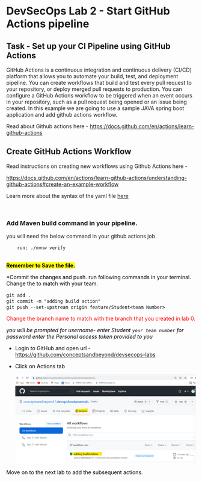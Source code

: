 # DevSecOps Lab 2 - Start GitHub Actions pipeline #

## Task -  Set up your CI Pipeline using GitHub Actions 

GitHub Actions is a continuous integration and continuous delivery (CI/CD) platform that allows you to automate your build, test, and deployment pipeline. You can create workflows that build and test every pull request to your repository, or deploy merged pull requests to production. 
You can configure a GitHub Actions workflow to be triggered when an event occurs in your repository, such as a pull request being opened or an issue being created. In this example we are going to use a sample JAVA spring boot application and add github actions workflow.


Read about Github actions here - https://docs.github.com/en/actions/learn-github-actions
<br>

## Create GitHub Actions Workflow
Read instructions on creating new workflows using Github Actions here - 

https://docs.github.com/en/actions/learn-github-actions/understanding-github-actions#create-an-example-workflow


Learn more about the syntax of the yaml file [here](https://docs.github.com/en/actions/learn-github-actions/understanding-github-actions)

<br>

### Add Maven build command in your pipeline.

you will need the below command in your github actions job

        run: ./mvnw verify
        
<br>     
<mark> <b>Remember to Save the file.</b>

*Commit the changes and push.
run following commands in your terminal. Change the <team Number> to match with your team.
```
git add .
git commit -m "adding build action"
git push --set-upstream origin feature/Student<team Number>
```
 <span style="color:red">Change the branch name to match with the branch that you created in lab 0.</span>

*you will be prompted for username- enter Student ``` your team number ```
for password enter the Personal access token provided to you*

* Login to GitHub and open url - <https://github.com/conceptsandbeyond/devsecops-labs>
* Click on Actions tab

   ![](static/lab1-2.png)


Move on to the next lab to add the subsequent actions.